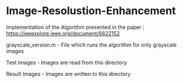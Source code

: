 # Image-Resolustion-Enhancement

Implementation of the Algorithm presented in the paper : https://ieeexplore.ieee.org/document/6622152

grayscale_version.m - File which runs the algorithm for only grayscale images

Test Images - Images are read from this directory

Result Images - Images are written to this directory
